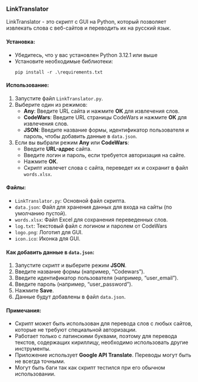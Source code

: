 ### LinkTranslator

LinkTranslator - это скрипт с GUI на Python, который позволяет извлекать слова с веб-сайтов и переводить их на русский язык.

#### Установка:
- Убедитесь, что у вас установлен Python 3.12.1 или выше
- Установите необходимые библиотеки:
    ```
    pip install -r .\requirements.txt
    ```
#### Использование:
1. Запустите файл `LinkTranslator.py`.
2. Выберите один из режимов:
    - **Any**: Введите URL сайта и нажмите **ОК** для извлечения слов.
    - **CodeWars**: Введите URL страницы CodeWars и нажмите **ОК** для извлечения слов.
    - **JSON**: Введите название формы, идентификатор пользователя и пароль, чтобы добавить данные в `data.json`.
3. Если вы выбрали режим **Any** или **CodeWars**:
    - Введите **URL-адрес** сайта.
    - Введите логин и пароль, если требуется авторизация на сайте.
    - Нажмите **ОК**.
    - Скрипт извлечет слова с сайта, переведет их и сохранит в файл `words.xlsx`.

#### Файлы:
- `LinkTranslator.py`: Основной файл скрипта.
- `data.json`: Файл для хранения данных для входа на сайты (по умолчанию пустой).
- `words.xlsx`: Файл Excel для сохранения переведенных слов.
- `log.txt`: Текстовый файл с логином и паролем от CodeWars
- `logo.png`: Логотип для GUI.
- `icon.ico`: Иконка для GUI.

#### Как добавить данные в `data.json`:
1. Запустите скрипт и выберите режим **JSON**.
2. Введите название формы (например, “Codewars”).
3. Введите идентификатор пользователя (например, “user_email”).
4. Введите пароль (например, “user_password”).
5. Нажмите **Save**.
6. Данные будут добавлены в файл `data.json`.
#### Примечания:
- Скрипт может быть использован для перевода слов с любых сайтов, которые не требуют специальной авторизации.
- Работает только с латинскими буквами, поэтому для перевода текстов, содержащих кириллицу, необходимо использовать другие инструменты.
- Приложение использует **Google API Translate**. Переводы могут быть не всегда точными.
- Могут быть баги так как скрипт тестился при его обычном использовании.
